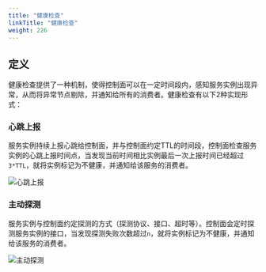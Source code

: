 ```yaml
---
title: "健康检查"
linkTitle: "健康检查"
weight: 226
---
```


## 定义

健康检查提供了一种机制，使得控制面可以在一定时间段内，感知服务实例出现异常，从而将异常节点剔除，并通知给所有的消费者。健康检查有以下2种实现形式：

### 心跳上报

服务实例持续上报心跳给控制面，并与控制面约定TTL的时间段，控制面检查服务实例的心跳上报时间点，当发现当前时间相比实例最后一次上报时间已经超过```3*TTL```，就将实例标记为不健康，并通知给该服务的消费者。

![心跳上报](../图片/健康检查/心跳上报.png)

### 主动探测

服务实例与控制面约定探测的方式（探测协议、接口、超时等）。控制面会定时探测服务实例的接口，当发现探测失败次数超过```n```，就将实例标记为不健康，并通知给该服务的消费者。

![主动探测](../图片/健康检查/主动探测.png)